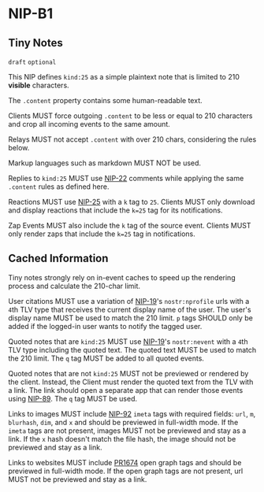 NIP-B1
======

Tiny Notes
----------

`draft` `optional`

This NIP defines `kind:25` as a simple plaintext note that is limited to 210 **visible** characters.

The `.content` property contains some human-readable text. 

Clients MUST force outgoing `.content` to be less or equal to 210 characters and crop all incoming events to the same amount. 

Relays MUST not accept `.content` with over 210 chars, considering the rules below.

Markup languages such as markdown MUST NOT be used.

Replies to `kind:25` MUST use [NIP-22](22.md) comments while applying the same `.content` rules as defined here.

Reactions MUST use [NIP-25](25.md) with a `k` tag to `25`. Clients MUST only download and display reactions that include the `k=25` tag for its notifications.

Zap Events MUST also include the `k` tag of the source event. Clients MUST only render zaps that include the `k=25` tag in notifications.

## Cached Information

Tiny notes strongly rely on in-event caches to speed up the rendering process and calculate the 210-char limit. 

User citations MUST use a variation of [NIP-19](NIP-19)'s `nostr:nprofile` urls with a `4`th TLV type that receives the current display name of the user. The user's display name MUST be used to match the 210 limit. `p` tags SHOULD only be added if the logged-in user wants to notify the tagged user.

Quoted notes that are `kind:25` MUST use [NIP-19](NIP-19)'s `nostr:nevent` with a `4`th TLV type including the quoted text. The quoted text MUST be used to match the 210 limit. The `q` tag MUST be added to all quoted events. 

Quoted notes that are not `kind:25` MUST not be previewed or rendered by the client. Instead, the Client must render the quoted text from the TLV with a link. The link should open a separate app that can render those events using [NIP-89](https://github.com/nostr-protocol/nips/blob/master/89.md). The `q` tag MUST be used.

Links to images MUST include [NIP-92](92.md) `imeta` tags with required fields: `url`, `m`, `blurhash`, `dim`, and `x` and should be previewed in full-width mode. If the `imeta` tags are not present, images MUST not be previewed and stay as a link. If the `x` hash doesn't match the file hash, the image should not be previewed and stay as a link.

Links to websites MUST include [PR1674](https://github.com/nostr-protocol/nips/pull/1674) open graph tags and should be previewed in full-width mode. If the open graph tags are not present, url MUST not be previewed and stay as a link.
